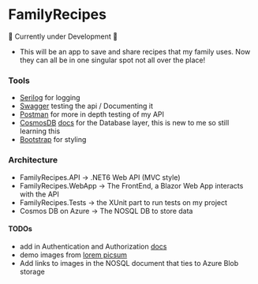 ﻿# FamilyRecipes

🚧 Currently under Development 🚧

- This will be an app to save and share recipes that my family uses. Now they can all be in one singular spot not all over the place!

### Tools
- [Serilog](https://serilog.net/) for logging
- [Swagger](https://swagger.io/) testing the api / Documenting it
- [Postman](https://www.postman.com/) for more in depth testing of my API
- [CosmosDB](https://azure.microsoft.com/en-us/products/cosmos-db/) [docs](https://learn.microsoft.com/en-us/azure/cosmos-db/nosql/) for the Database layer, this is new to me so still learning this
- [Bootstrap](https://getbootstrap.com/docs/5.0/getting-started/introduction/) for styling

### Architecture
- FamilyRecipes.API -> .NET6 Web API (MVC style)
- FamilyRecipes.WebApp -> The FrontEnd, a Blazor Web App interacts with the API
- FamilyRecipes.Tests -> the XUnit part to run tests on my project
- Cosmos DB on Azure -> The NOSQL DB to store data

#### TODOs
- add in Authentication and Authorization [docs](https://learn.microsoft.com/en-us/aspnet/core/blazor/security/server/?view=aspnetcore-7.0&tabs=visual-studio)
- demo images from [lorem picsum](https://picsum.photos/)
- Add links to images in the NOSQL document that ties to Azure Blob storage